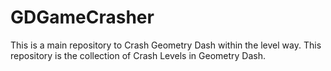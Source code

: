 # GDGameCrasher
This is a main repository to Crash Geometry Dash within the level way. This repository is the collection of Crash Levels in Geometry Dash.
